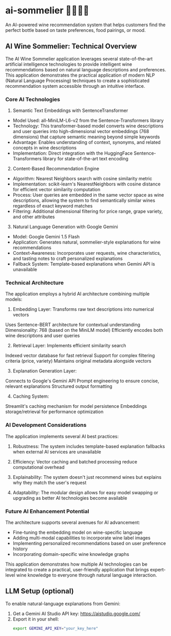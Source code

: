# ai-sommelier 🤵🏻‍♂️🍷

An AI-powered wine recommendation system that helps customers find the perfect bottle based on taste preferences, food pairings, or mood.


## AI Wine Sommelier: Technical Overview

The AI Wine Sommelier application leverages several state-of-the-art artificial intelligence technologies to provide intelligent wine recommendations based on natural language descriptions and preferences. This application demonstrates the practical application of modern NLP (Natural Language Processing) techniques to create a sophisticated recommendation system accessible through an intuitive interface.


### Core AI Technologies
1. Semantic Text Embeddings with SentenceTransformer
- Model Used: all-MiniLM-L6-v2 from the Sentence-Transformers library
- Technology: This transformer-based model converts wine descriptions and user queries into high-dimensional vector embeddings (768 dimensions) that capture semantic meaning beyond simple keywords
- Advantage: Enables understanding of context, synonyms, and related concepts in wine descriptions
- Implementation: Direct integration with the HuggingFace Sentence-Transformers library for state-of-the-art text encoding
2. Content-Based Recommendation Engine
- Algorithm: Nearest Neighbors search with cosine similarity metric
- Implementation: scikit-learn's NearestNeighbors with cosine distance for efficient vector similarity computation
- Process: User queries are embedded in the same vector space as wine descriptions, allowing the system to find semantically similar wines regardless of exact keyword matches
- Filtering: Additional dimensional filtering for price range, grape variety, and other attributes
3. Natural Language Generation with Google Gemini
- Model: Google Gemini 1.5 Flash
- Application: Generates natural, sommelier-style explanations for wine recommendations
- Context-Awareness: Incorporates user requests, wine characteristics, and tasting notes to craft personalized explanations
- Fallback System: Template-based explanations when Gemini API is unavailable

### Technical Architecture
The application employs a hybrid AI architecture combining multiple models:

1. Embedding Layer: Transforms raw text descriptions into numerical vectors

Uses Sentence-BERT architecture for contextual understanding
Dimensionality: 768 (based on the MiniLM model)
Efficiently encodes both wine descriptions and user queries

2. Retrieval Layer: Implements efficient similarity search

Indexed vector database for fast retrieval
Support for complex filtering criteria (price, variety)
Maintains original metadata alongside vectors

3. Explanation Generation Layer:

Connects to Google's Gemini API
Prompt engineering to ensure concise, relevant explanations
Structured output formatting

4. Caching System:

Streamlit's caching mechanism for model persistence
Embeddings storage/retrieval for performance optimization

### AI Development Considerations
The application implements several AI best practices:

1. Robustness: The system includes template-based explanation fallbacks when external AI services are unavailable

2. Efficiency: Vector caching and batched processing reduce computational overhead

3. Explainability: The system doesn't just recommend wines but explains why they match the user's request

4. Adaptability: The modular design allows for easy model swapping or upgrading as better AI technologies become available

### Future AI Enhancement Potential
The architecture supports several avenues for AI advancement:

- Fine-tuning the embedding model on wine-specific language
- Adding multi-modal capabilities to incorporate wine label images
- Implementing personalized recommendations based on user preference history
- Incorporating domain-specific wine knowledge graphs

This application demonstrates how multiple AI technologies can be integrated to create a practical, user-friendly application that brings expert-level wine knowledge to everyone through natural language interaction.


## LLM Setup (optional)
To enable natural-language explanations from Gemini:

1. Get a Gemini AI Studio API key: https://aistudio.google.com/
2. Export it in your shell:
   ```bash
   export GEMINI_API_KEY="your_key_here"
    ```
